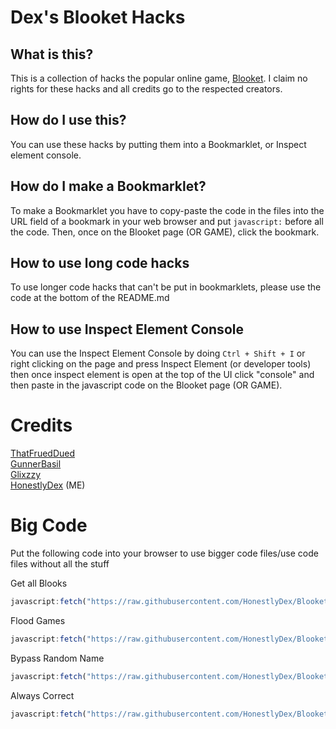 # Dex's Blooket Hacks<br>

## What is this?<br>

This is a collection of hacks the popular online game, <a href="https://blooket.com">Blooket</a>. I claim no rights for these hacks and all credits go to the respected creators.
## How do I use this?<br>

You can use these hacks by putting them into a Bookmarklet, or Inspect element console.
## How do I make a Bookmarklet?<br>

To make a Bookmarklet you have to copy-paste the code in the files into the URL field of a bookmark in your web browser and put `javascript:` before all the code. Then, once on the Blooket page (OR GAME), click the bookmark.
## How to use long code hacks<br>

To use longer code hacks that can't be put in bookmarklets, please use the code at the bottom of the README.md
## How to use Inspect Element Console<br>

You can use the Inspect Element Console by doing `Ctrl + Shift + I` or right clicking on the page and press Inspect Element (or developer tools) then once inspect element is open at the top of the UI click "console" and then paste in the javascript code on the Blooket page (OR GAME).

# Credits<br>

<a href="https://github.com/ThatFruedDued/blooket-hack/">ThatFruedDued</a><br>
<a href="https://github.com/GunnerBasil/">GunnerBasil</a><br>
<a href="https://github.com/glixzzy/">Glixzzy</a><br>
<a href="https://github.com/HonestlyDex/">HonestlyDex</a> (ME)

# Big Code<br>
Put the following code into your browser to use bigger code files/use code files without all the stuff

Get all Blooks
```js
javascript:fetch("https://raw.githubusercontent.com/HonestlyDex/Blooket/main/getallblooks.js").then(res=>res.text().then(t=>eval(t)))
```

Flood Games
```js
javascript:fetch("https://raw.githubusercontent.com/HonestlyDex/Blooket/main/floodgames.js").then(res=>res.text().then(t=>eval(t)))
```

Bypass Random Name
```js
javascript:fetch("https://raw.githubusercontent.com/HonestlyDex/Blooket/main/bypassrandomname.js").then(res=>res.text().then(t=>eval(t)))
```

Always Correct
```js
javascript:fetch("https://raw.githubusercontent.com/HonestlyDex/Blooket/main/alwayscorrect.js").then(res=>res.text().then(t=>eval(t)))
```
